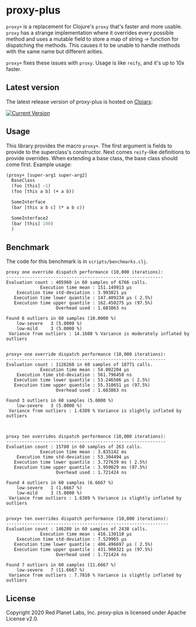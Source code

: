 # proxy-plus

`proxy+` is a replacement for Clojure's `proxy` that's faster and more usable. `proxy` has a strange implementation where it overrides every possible method and uses a mutable field to store a map of string -> function for dispatching the methods. This causes it to be unable to handle methods with the same name but different arities.

`proxy+` fixes these issues with `proxy`. Usage is like `reify`, and it's up to 10x faster.

## Latest version

The latest release version of proxy-plus is hosted on [Clojars](https://clojars.org):

[![Current Version](https://clojars.org/com.rpl/proxy-plus/latest-version.svg)](https://clojars.org/com.rpl/proxy-plus)

## Usage

This library provides the macro `proxy+`. The first argument is fields to provide to the superclass's constructor. Next comes `reify`-like definitions to provide overrides.  When extending a base class, the base class should come first. Example usage:

```clj
(proxy+ [super-arg1 super-arg2]
  BaseClass
  (foo [this] -1)
  (foo [this a b] (+ a b))

  SomeInterface
  (bar [this a b c] (* a b c))

  SomeInterface2
  (bar [this] 100)
  )
```

## Benchmark

The code for this benchmark is in `scripts/benchmarks.clj`.

```
proxy one override dispatch performance (10,000 iterations):
------------------------------------------------------------
Evaluation count : 405960 in 60 samples of 6766 calls.
             Execution time mean : 151.149913 µs
    Execution time std-deviation : 3.993821 µs
   Execution time lower quantile : 147.409234 µs ( 2.5%)
   Execution time upper quantile : 162.450275 µs (97.5%)
                   Overhead used : 1.683863 ns

Found 6 outliers in 60 samples (10.0000 %)
	low-severe	 3 (5.0000 %)
	low-mild	 3 (5.0000 %)
 Variance from outliers : 14.1608 % Variance is moderately inflated by outliers


proxy+ one override dispatch performance (10,000 iterations):
-------------------------------------------------------------
Evaluation count : 1126260 in 60 samples of 18771 calls.
             Execution time mean : 54.002204 µs
    Execution time std-deviation : 561.796450 ns
   Execution time lower quantile : 53.246506 µs ( 2.5%)
   Execution time upper quantile : 55.310651 µs (97.5%)
                   Overhead used : 1.683863 ns

Found 3 outliers in 60 samples (5.0000 %)
	low-severe	 3 (5.0000 %)
 Variance from outliers : 1.6389 % Variance is slightly inflated by outliers



proxy ten overrides dispatch performance (10,000 iterations):
-------------------------------------------------------------
Evaluation count : 15780 in 60 samples of 263 calls.
             Execution time mean : 3.835142 ms
    Execution time std-deviation : 53.304494 µs
   Execution time lower quantile : 3.727639 ms ( 2.5%)
   Execution time upper quantile : 3.959029 ms (97.5%)
                   Overhead used : 1.721424 ns

Found 4 outliers in 60 samples (6.6667 %)
	low-severe	 1 (1.6667 %)
	low-mild	 3 (5.0000 %)
 Variance from outliers : 1.6389 % Variance is slightly inflated by outliers


proxy+ ten overrides dispatch performance (10,000 iterations):
--------------------------------------------------------------
Evaluation count : 146280 in 60 samples of 2438 calls.
             Execution time mean : 416.130110 µs
    Execution time std-deviation : 7.529965 µs
   Execution time lower quantile : 406.496697 µs ( 2.5%)
   Execution time upper quantile : 431.908321 µs (97.5%)
                   Overhead used : 1.721424 ns

Found 7 outliers in 60 samples (11.6667 %)
	low-severe	 7 (11.6667 %)
 Variance from outliers : 7.7810 % Variance is slightly inflated by outliers
```

## License

Copyright 2020 Red Planet Labs, Inc. proxy-plus is licensed under Apache License v2.0.
